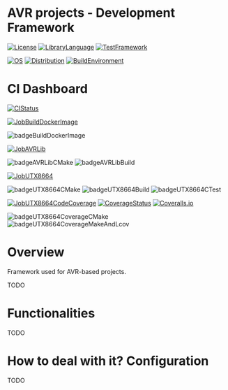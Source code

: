 # AVR projects - Development Framework
[![License](https://img.shields.io/badge/License-MIT-purple.svg)](LICENSE)
[![LibraryLanguage](https://img.shields.io/badge/Language-C-lightgrey)](LIBRARYLANGUAGE)
[![TestFramework](https://img.shields.io/badge/TestFramework-CMocka-lightgrey)](TESTFRAMEWORK)

[![OS](https://img.shields.io/badge/OS-Linux-lightgrey)](OS)
[![Distribution](https://img.shields.io/badge/Distribution-Ubuntu-lightgrey)](DISTRIBUTION)
[![BuildEnvironment](https://img.shields.io/badge/BuildEnvironment-Docker-lightgrey)](SOURCELANGUAGE)

# CI Dashboard

[![CIStatus](https://img.shields.io/github/workflow/status/bkozdras/avr-framework/avr-framework-ci?label=CI%20Status)](CISTATUS)

[![JobBuildDockerImage](https://img.shields.io/badge/Job-Build--Docker--Image-lightgrey)](JOBBUILDOCKERIMAGE)

![badgeBuildDockerImage](https://img.shields.io/endpoint?url=https://gist.githubusercontent.com/bkozdras/536fc4300ff360bc55fbf7d1b618ef4c/raw/badgeBuildDockerImage.json?service=github)

[![JobAVRLib](https://img.shields.io/badge/Job-AVR--lib-lightgrey)](JOBAVRLIB)

![badgeAVRLibCMake](https://img.shields.io/endpoint?url=https://gist.githubusercontent.com/bkozdras/536fc4300ff360bc55fbf7d1b618ef4c/raw/badgeAVRLibCmake.json?service=github)
![badgeAVRLibBuild](https://img.shields.io/endpoint?url=https://gist.githubusercontent.com/bkozdras/536fc4300ff360bc55fbf7d1b618ef4c/raw/badgeAVRLibBuild.json?service=github)

[![JobUTX8664](https://img.shields.io/badge/Job-UT--x86--64-lightgrey)](JOBUTX8664)

![badgeUTX8664CMake](https://img.shields.io/endpoint?url=https://gist.githubusercontent.com/bkozdras/536fc4300ff360bc55fbf7d1b618ef4c/raw/badgeUTX8664Cmake.json?service=github)
![badgeUTX8664Build](https://img.shields.io/endpoint?url=https://gist.githubusercontent.com/bkozdras/536fc4300ff360bc55fbf7d1b618ef4c/raw/badgeUTX8664Build.json?service=github)
![badgeUTX8664CTest](https://img.shields.io/endpoint?url=https://gist.githubusercontent.com/bkozdras/536fc4300ff360bc55fbf7d1b618ef4c/raw/badgeUTX8664CTest.json?service=github)

[![JobUTX8664CodeCoverage](https://img.shields.io/badge/Job-UT--x86--64--Code--Coverage-lightgrey)](JOBUTX8664CODECOVERAGE)
[![CoverageStatus](https://coveralls.io/repos/github/bkozdras/avr-framework/badge.svg?branch=main)](COVERAGESTATUS)
<a href='https://coveralls.io/github/bkozdras/avr-framework?branch=main'><img src='https://coveralls.io/repos/github/bkozdras/avr-framework/badge.svg?branch=main' alt='Coveralls.io' /></a>

![badgeUTX8664CoverageCMake](https://img.shields.io/endpoint?url=https://gist.githubusercontent.com/bkozdras/536fc4300ff360bc55fbf7d1b618ef4c/raw/badgeUTX8664CoverageCMake.json?service=github)
![badgeUTX8664CoverageMakeAndLcov](https://img.shields.io/endpoint?url=https://gist.githubusercontent.com/bkozdras/536fc4300ff360bc55fbf7d1b618ef4c/raw/badgeUTX8664CoverageMakeAndLcov.json?service=github)

# Overview

Framework used for AVR-based projects.

TODO

# Functionalities

TODO

# How to deal with it? Configuration

TODO
